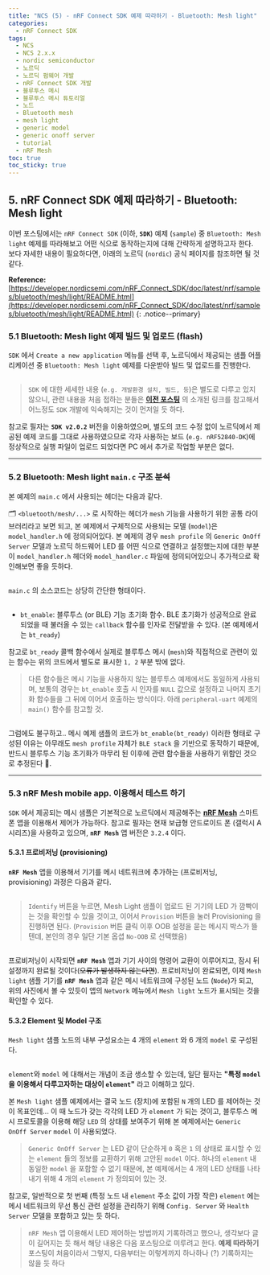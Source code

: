 ```yaml
---
title: "NCS (5) - nRF Connect SDK 예제 따라하기 - Bluetooth: Mesh light"
categories:
  - nRF Connect SDK
tags:
  - NCS
  - NCS 2.x.x
  - nordic semiconductor
  - 노르딕
  - 노르딕 펌웨어 개발
  - nRF Connect SDK 개발
  - 블루투스 메시
  - 블루투스 메시 튜토리얼
  - 노드
  - Bluetooth mesh
  - mesh light
  - generic model
  - generic onoff server
  - tutorial
  - nRF Mesh
toc: true
toc_sticky: true
---
```


## 5. nRF Connect SDK 예제 따라하기 - Bluetooth: Mesh light

이번 포스팅에서는 `nRF Connect SDK` (이하, **`SDK`**) 예제 (`sample`) 중 `Bluetooth: Mesh light` 예제를 따라해보고 어떤 식으로 동작하는지에 대해 간략하게 설명하고자 한다. 보다 자세한 내용이 필요하다면, 아래의 노르딕 (`nordic`) 공식 페이지를 참조하면 될 것 같다.

**Reference:** [https://developer.nordicsemi.com/nRF_Connect_SDK/doc/latest/nrf/samples/bluetooth/mesh/light/README.html](https://developer.nordicsemi.com/nRF_Connect_SDK/doc/latest/nrf/samples/bluetooth/mesh/light/README.html)
{: .notice--primary}

### 5.1 Bluetooth: Mesh light 예제 빌드 및 업로드 (flash)

`SDK` 에서 `Create a new application` 메뉴를 선택 후, 노르딕에서 제공되는 샘플 어플리케이션 중 `Bluetooth: Mesh light` 예제를 다운받아 빌드 및 업로드를 진행한다.

<figure style="width: 100%" class="align-center">
  <img src="{{ site.url }}{{ site.baseurl }}/assets/images/ncs-sample-mesh-light-fig1.png" alt="">
</figure>

>`SDK` 에 대한 세세한 내용 (`e.g. 개발환경 설치, 빌드, 등`)은 별도로 다루고 있지 않으니, 관련 내용을 처음 접하는 분들은 **[이전 포스팅](https://enidanny.github.io/nrf%20connect%20sdk/nRF-Connect-SDK-intro/)** 의 소개된 링크를 참고해서 어느정도 `SDK` 개발에 익숙해지는 것이 먼저일 듯 하다.

참고로 필자는 **`SDK v2.0.2`** 버전을 이용하였으며, 별도의 코드 수정 없이 노르딕에서 제공된 예제 코드를 그대로 사용하였으므로 각자 사용하는 보드 (`e.g. nRF52840-DK`)에 정상적으로 실행 파일이 업로드 되었다면 PC 에서 추가로 작업할 부분은 없다.

---

### 5.2 Bluetooth: Mesh light `main.c` 구조 ~~분석~~

본 예제의 `main.c` 에서 사용되는 헤더는 다음과 같다.

🗂️ `<bluetooth/mesh/...>` 로 시작하는 헤더가 `mesh` 기능을 사용하기 위한 공통 라이브러리라고 보면 되고, 본 예제에서 구체적으로 사용되는 모델 (`model`)은 `model_handler.h` 에 정의되어있다. 본 예제의 경우 `mesh profile` 의 `Generic OnOff Server` 모델과 노르딕 하드웨어 LED 를 어떤 식으로 연결하고 설정했는지에 대한 부분이 `model_handler.h` 헤더와 `model_handler.c` 파일에 정의되어있으니 추가적으로 확인해보면 좋을 듯하다.

<figure style="width: 87%" class="align-center">
  <img src="{{ site.url }}{{ site.baseurl }}/assets/images/ncs-sample-mesh-light-fig2.png" alt="">
</figure>

`main.c` 의 소스코드는 상당히 간단한 형태이다.

<figure style="width: 90%" class="align-center">
  <img src="{{ site.url }}{{ site.baseurl }}/assets/images/ncs-sample-mesh-light-fig3.png" alt="">
</figure>

* `bt_enable`: 블루투스 (or BLE) 기능 초기화 함수. BLE 초기화가 성공적으로 완료되었을 때 불러올 수 있는 `callback` 함수를 인자로 전달받을 수 있다. (본 예제에서는 `bt_ready`)

참고로 `bt_ready` 콜백 함수에서 실제로 블루투스 메시 (`mesh`)와 직접적으로 관련이 있는 함수는 위의 코드에서 별도로 표시한 `1, 2` 부분 밖에 없다.

>다른 함수들은 메시 기능을 사용하지 않는 블루투스 예제에서도 동일하게 사용되며, 보통의 경우는 `bt_enable` 호출 시 인자를 `NULL` 값으로 설정하고 나머지 초기화 함수들을 그 뒤에 이어서 호출하는 방식이다. 아래 `peripheral-uart` 예제의 `main()` 함수를 참고할 것.

<figure style="width: 90%" class="align-center">
  <img src="{{ site.url }}{{ site.baseurl }}/assets/images/ncs-sample-mesh-light-fig4.png" alt="">
</figure>

그럼에도 불구하고.. 메시 예제 샘플의 코드가 `bt_enable(bt_ready)` 이러한 형태로 구성된 이유는 아무래도 `mesh profile` 자체가 `BLE stack` 을 기반으로 동작하기 때문에, 반드시 블루투스 기능 초기화가 마무리 된 이후에 관련 함수들을 사용하기 위함인 것으로 추정된다 🍒.

---
### 5.3 nRF Mesh mobile app. 이용해서 테스트 하기

`SDK` 에서 제공되는 메시 샘플은 기본적으로 노르딕에서 제공해주는 **[nRF Mesh](https://www.nordicsemi.com/Products/Development-tools/nrf-mesh)** 스마트폰 앱을 이용해서 제어가 가능하다. 참고로 필자는 현재 보급형 안드로이드 폰 (갤럭시 A 시리즈)을 사용하고 있으며, **`nRF Mesh`** 앱 버전은 `3.2.4` 이다.

#### 5.3.1 프로비저닝 (provisioning)

**`nRF Mesh`** 앱을 이용해서 기기를 메시 네트워크에 추가하는 (프로비저닝, provisioning) 과정은 다음과 같다.

<figure style="width: 100%" class="align-center">
  <img src="{{ site.url }}{{ site.baseurl }}/assets/images/ncs-sample-mesh-light-fig5.png" alt="">
</figure>

>`Identify` 버튼을 누르면, Mesh Light 샘플이 업로드 된 기기의 LED 가 깜빡이는 것을 확인할 수 있을 것이고, 이어서 `Provision` 버튼을 눌러 Provisioning 을 진행하면 된다. (`Provision` 버튼 클릭 이후 OOB 설정을 묻는 메시지 박스가 뜰텐데, 본인의 경우 일단 기본 옵셥 `No-OOB` 로 선택했음)

<figure style="width: 90%" class="align-center">
  <img src="{{ site.url }}{{ site.baseurl }}/assets/images/ncs-sample-mesh-light-fig6.png" alt="">
</figure>

프로비저닝이 시작되면 **`nRF Mesh`** 앱과 기기 사이의 명령어 교환이 이루어지고, 잠시 뒤 설정까지 완료될 것이다(~~오류가 발생하지 않는다면~~). 프로비저닝이 완료되면, 이제 `Mesh light` 샘플 기기를 **`nRF Mesh`** 앱과 같은 메시 네트워크에 구성된 노드 (`Node`)가 되고, 위의 사진에서 볼 수 있듯이 앱의 `Network` 메뉴에서 `Mesh light` 노드가 표시되는 것을 확인할 수 있다.

#### 5.3.2 Element 및 Model 구조

`Mesh light` 샘플 노드의 내부 구성요소는 4 개의 `element` 와 6 개의 `model` 로 구성된다.

<figure style="width: 90%" class="align-center">
  <img src="{{ site.url }}{{ site.baseurl }}/assets/images/ncs-sample-mesh-light-fig7.png" alt="">
</figure>

`element`와 `model` 에 대해서는 개념이 조금 생소할 수 있는데, 일단 필자는 **"특정 `model` 을 이용해서 다루고자하는 대상이 `element`"** 라고 이해하고 있다.

본 `Mesh light` 샘플 예제에서는 결국 노드 (장치)에 포함된 `N` 개의 LED 를 제어하는 것이 목표인데... 이 때 노드가 갖는 각각의 LED 가 `element` 가 되는 것이고, 블루투스 메시 프로토콜을 이용해 해당 `LED` 의 상태를 보여주기 위해 본 예제에서는 `Generic OnOff Server` `model` 이 사용되었다.

>`Generic OnOff Server` 는 LED 같이 단순하게 `0` 혹은 `1` 의 상태로 표시할 수 있는 `element` 들의 정보를 교환하기 위해 고안된 `model` 이다. 하나의 `element` 내 동일한 `model` 을 포함할 수 없기 때문에, 본 예제에서는 4 개의 LED 상태를 나타내기 위해 4 개의 `element` 가 정의되어 있는 것.

참고로, 일반적으로 첫 번째 (특정 노드 내 `element` 주소 값이 가장 작은) `element` 에는 메시 네트워크의 무선 통신 관련 설정을 관리하기 위해 `Config. Server` 와 `Health Server` 모델을 포함하고 있는 듯 하다.

>`nRF Mesh` 앱 이용해서 LED 제어하는 방법까지 기록하려고 했으나, 생각보다 글이 길어지는 듯 해서 해당 내용은 다음 포스팅으로 미루려고 한다. **예제 따라하기** 포스팅이 처음이라서 그렇지, 다음부터는 이렇게까지 하나하나 (?) 기록하지는 않을 듯 하다


